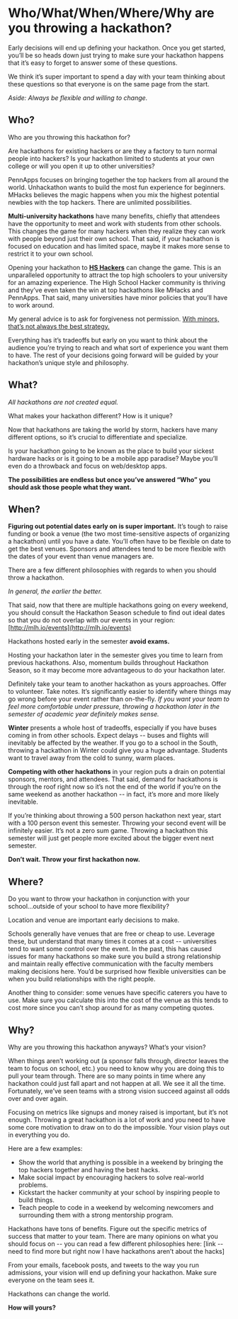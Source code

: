 # Who/What/When/Where/Why are you throwing a hackathon?
Early decisions will end up defining your hackathon. Once you get started, you’ll be so heads down just trying to make sure your hackathon happens that it’s easy to forget to answer some of these questions. 

We think it’s super important to spend a day with your team thinking about these questions so that everyone is on the same page from the start. 

_Aside: Always be flexible and willing to change._

## Who?

Who are you throwing this hackathon for? 

Are hackathons for existing hackers or are they a factory to turn normal people into hackers? Is your hackathon limited to students at your own college or will you open it up to other universities?

PennApps focuses on bringing together the top hackers from all around the world. Unhackathon wants to build the most fun experience for beginners. MHacks believes the magic happens when you mix the highest potential newbies with the top hackers. There are unlimited possibilities.

**Multi-university hackathons** have many benefits, chiefly that attendees have the opportunity to meet and work with students from other schools. This changes the game for many hackers when they realize they can work with people beyond just their own school. That said, if your hackathon is focused on education and has limited space, maybe it makes more sense to restrict it to your own school.

Opening your hackathon to [**HS Hackers**](https://www.facebook.com/groups/PennAppsHS) can change the game. This is an unparalleled opportunity to attract the top high schoolers to your university for an amazing experience. The High School Hacker community is thriving and they’ve even taken the win at top hackathons like MHacks and PennApps. That said, many universities have minor policies that you’ll have to work around. 

My general advice is to ask for forgiveness not permission. [With minors, that’s not always the best strategy.](minors.md) 

Everything has it’s tradeoffs but early on you want to think about the audience you’re trying to reach and what sort of experience you want them to have. The rest of your decisions going forward will be guided by your hackathon’s unique style and philosophy.

## What?

_All hackathons are not created equal._ 

What makes your hackathon different? How is it unique? 

Now that hackathons are taking the world by storm, hackers have many different options, so it’s crucial to differentiate and specialize. 

Is your hackathon going to be known as the place to build your sickest hardware hacks or is it going to be a mobile app paradise? Maybe you’ll even do a throwback and focus on web/desktop apps. 

**The possibilities are endless but once you’ve answered “Who” you should ask those people what they want.**

## When?

**Figuring out potential dates early on is super important.** It’s tough to raise funding or book a venue (the two most time-sensitive aspects of organizing a hackathon) until you have a date. You’ll often have to be flexible on date to get the best venues. Sponsors and attendees tend to be more flexible with the dates of your event than venue managers are.

There are a few different philosophies with regards to when you should throw a hackathon. 

_In general, the earlier the better._ 

That said, now that there are multiple hackathons going on every weekend, you should consult the Hackathon Season schedule to find out ideal dates so that you do not overlap with our events in your region: [http://mlh.io/events](http://mlh.io/events)

Hackathons hosted early in the semester **avoid exams.**

Hosting your hackathon later in the semester gives you time to learn from previous hackathons. Also, momentum builds throughout Hackathon Season, so it may become more advantageous to do your hackathon later. 

Definitely take your team to another hackathon as yours approaches. Offer to volunteer. Take notes. It’s significantly easier to identify where things may go wrong before your event rather than on-the-fly. _If you want your team to feel more comfortable under pressure, throwing a hackathon later in the semester of academic year definitely makes sense._

**Winter** presents a whole host of tradeoffs, especially if you have buses coming in from other schools. Expect delays -- buses and flights will inevitably be affected by the weather. If you go to a school in the South, throwing a hackathon in Winter could give you a huge advantage. Students want to travel away from the cold to sunny, warm places. 

**Competing with other hackathons** in your region puts a drain on potential sponsors, mentors, and attendees. That said, demand for hackathons is through the roof right now so it’s not the end of the world if you’re on the same weekend as another hackathon -- in fact, it’s more and more likely inevitable.

If you’re thinking about throwing a 500 person hackathon next year, start with a 100 person event this semester. Throwing your second event will be infinitely easier. It’s not a zero sum game. Throwing a hackathon this semester will just get people more excited about the bigger event next semester.

**Don’t wait. Throw your first hackathon now.** 

## Where?

Do you want to throw your hackathon in conjunction with your school...outside of your school to have more flexibility? 

Location and venue are important early decisions to make.

Schools generally have venues that are free or cheap to use. Leverage these, but understand that many times it comes at a cost -- universities tend to want some control over the event. In the past, this has caused issues for many hackathons so make sure you build a strong relationship and maintain really effective communication with the faculty members making decisions here. You’d be surprised how flexible universities can be when you build relationships with the right people.

Another thing to consider: some venues have specific caterers you have to use. Make sure you calculate this into the cost of the venue as this tends to cost more since you can’t shop around for as many competing quotes.

## Why?

Why are you throwing this hackathon anyways? What’s your vision?

When things aren’t working out (a sponsor falls through, director leaves the team to focus on school, etc.) you need to know why you are doing this to pull your team through. There are so many points in time where any hackathon could just fall apart and not happen at all. We see it all the time. Fortunately, we’ve seen teams with a strong vision succeed against all odds over and over again.

Focusing on metrics like signups and money raised is important, but it’s not enough. Throwing a great hackathon is a lot of work and you need to have some core motivation to draw on to do the impossible. Your vision plays out in everything you do. 

Here are a few examples: 

- Show the world that anything is possible in a weekend by bringing the top hackers together and having the best hacks.  
- Make social impact by encouraging hackers to solve real-world problems.  
- Kickstart the hacker community at your school by inspiring people to build things. 
- Teach people to code in a weekend by welcoming newcomers and surrounding them with a strong mentorship program. 

Hackathons have tons of benefits. Figure out the specific metrics of success that matter to your team. There are many opinions on what you should focus on -- you can read a few different philosophies here: [link -- need to find more but right now I have hackathons aren’t about the hacks]

From your emails, facebook posts, and tweets to the way you run admissions, your vision will end up defining your hackathon. Make sure everyone on the team sees it.

Hackathons can change the world.

**How will yours?**
